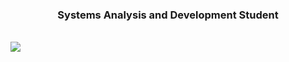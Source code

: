 <h3 align="center" color="#FFF">Systems Analysis and Development Student</h3>
</br>
<a href="https://twitter.com/missmxcc" target="__blank">
   <img src="https://img.shields.io/twitter/follow/missmxcc?color=%23fcc0fb&label=Felipe&logoColor=%23ff0090&style=social" >
</a>


